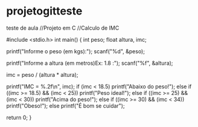 # projetogitteste
teste de aula
//Projeto em C
//Calculo de IMC

#include <stdio.h>
int main()
{
int peso;
  float altura, imc;

  printf("Informe o peso (em kgs):");
  scanf("%d", &peso);

  printf("Informe a altura (em metros)Ex: 1.8 :");
  scanf("%f", &altura);

  imc = peso / (altura * altura);

  printf("IMC = %.2f\n", imc);
  if (imc < 18.5)
     printf("Abaixo do peso!");
  else if ((imc >= 18.5) && (imc < 25))
          printf("Peso ideal!");
       else if ((imc >= 25) && (imc < 30))
               printf("Acima do peso!");
            else if ((imc >= 30) && (imc < 34))
                    printf("Obeso!");
		 else
		    printf("É bom se cuidar");


return 0;
}
